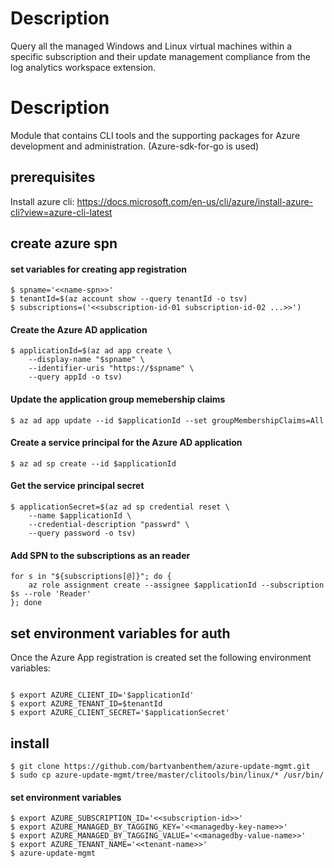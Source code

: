 # Description
Query all the managed Windows and Linux virtual machines within a specific subscription and their update management compliance from the log analytics workspace extension.

# Description
Module that contains CLI tools and the supporting packages for Azure development and administration. (Azure-sdk-for-go is used)

## prerequisites
Install azure cli: https://docs.microsoft.com/en-us/cli/azure/install-azure-cli?view=azure-cli-latest

## create azure spn

#### set variables for creating app registration
``` shell
$ spname='<<name-spn>>'
$ tenantId=$(az account show --query tenantId -o tsv)
$ subscriptions=('<<subscription-id-01 subscription-id-02 ...>>')
```
    
#### Create the Azure AD application
``` shell
$ applicationId=$(az ad app create \
    --display-name "$spname" \
    --identifier-uris "https://$spname" \
    --query appId -o tsv)
```

#### Update the application group memebership claims
``` shell
$ az ad app update --id $applicationId --set groupMembershipClaims=All
```

#### Create a service principal for the Azure AD application
``` shell
$ az ad sp create --id $applicationId
```

#### Get the service principal secret
``` shell
$ applicationSecret=$(az ad sp credential reset \
    --name $applicationId \
    --credential-description "passwrd" \
    --query password -o tsv)
```

#### Add SPN to the subscriptions as an reader
``` shell
for s in "${subscriptions[@]}"; do {
    az role assignment create --assignee $applicationId --subscription $s --role 'Reader'
}; done
```

## set environment variables for auth
Once the Azure App registration is created set the following environment variables:
``` shell

$ export AZURE_CLIENT_ID='$applicationId'
$ export AZURE_TENANT_ID=$tenantId
$ export AZURE_CLIENT_SECRET='$applicationSecret'
```

## install
``` shell
$ git clone https://github.com/bartvanbenthem/azure-update-mgmt.git
$ sudo cp azure-update-mgmt/tree/master/clitools/bin/linux/* /usr/bin/
```

#### set environment variables
``` shell
$ export AZURE_SUBSCRIPTION_ID='<<subscription-id>>'
$ export AZURE_MANAGED_BY_TAGGING_KEY='<<managedby-key-name>>'
$ export AZURE_MANAGED_BY_TAGGING_VALUE='<<managedby-value-name>>'
$ export AZURE_TENANT_NAME='<<tenant-name>>'
$ azure-update-mgmt
```
